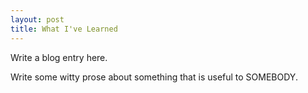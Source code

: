 ```yaml
---
layout: post
title: What I've Learned
---
```


Write a blog entry here.

Write some witty prose about something that is useful to SOMEBODY.
